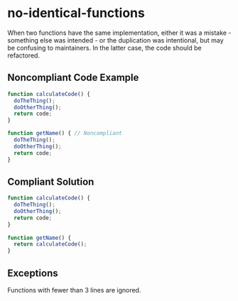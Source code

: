 # no-identical-functions

When two functions have the same implementation, either it was a mistake - something else was intended - or the
duplication was intentional, but may be confusing to maintainers. In the latter case, the code should be refactored.

## Noncompliant Code Example

```javascript
function calculateCode() {
  doTheThing();
  doOtherThing();
  return code;
}

function getName() { // Noncompliant
  doTheThing();
  doOtherThing();
  return code;
}
```

## Compliant Solution

```javascript
function calculateCode() {
  doTheThing();
  doOtherThing();
  return code;
}
  
function getName() {
  return calculateCode();
}
```

## Exceptions

Functions with fewer than 3 lines are ignored.
